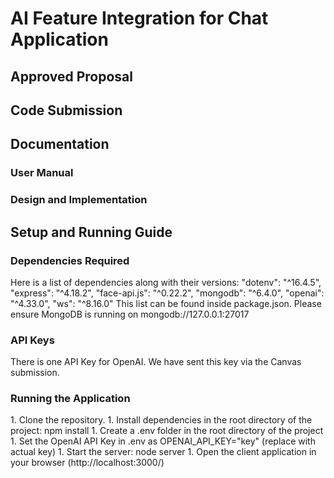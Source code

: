 <h1>AI Feature Integration for Chat Application</h1>
<h2>Approved Proposal</h2>

<h2>Code Submission</h2>

<h2>Documentation</h2>
<h3>User Manual</h3>

<h3>Design and Implementation</h3>

<h2>Setup and Running Guide</h2>
<h3>Dependencies Required</h3>
Here is a list of dependencies along with their versions:
"dotenv": "^16.4.5",
"express": "^4.18.2",
"face-api.js": "^0.22.2",
"mongodb": "^6.4.0",
"openai": "^4.33.0",
"ws": "^8.16.0"
This list can be found inside package.json. Please ensure MongoDB is running on mongodb://127.0.0.1:27017

<h3>API Keys</h3>
There is one API Key for OpenAI. We have sent this key via the Canvas submission.

<h3>Running the Application</h3>
1. Clone the repository.
1. Install dependencies in the root directory of the project: npm install
1. Create a .env folder in the root directory of the project
1. Set the OpenAI API Key in .env as OPENAI_API_KEY="key" (replace with actual key)
1. Start the server: node server
1. Open the client application in your browser (http://localhost:3000/)